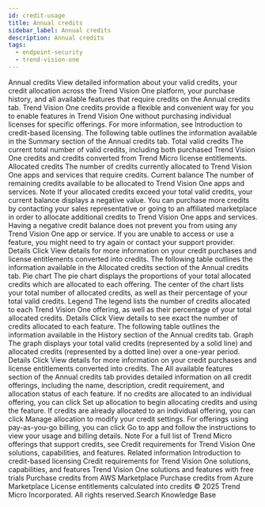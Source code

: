 ```yaml
---
id: credit-usage
title: Annual credits
sidebar_label: Annual credits
description: Annual credits
tags:
  - endpoint-security
  - trend-vision-one
---
```


 Annual credits View detailed information about your valid credits, your credit allocation across the Trend Vision One platform, your purchase history, and all available features that require credits on the Annual credits tab. Trend Vision One credits provide a flexible and convenient way for you to enable features in Trend Vision One without purchasing individual licenses for specific offerings. For more information, see Introduction to credit-based licensing. The following table outlines the information available in the Summary section of the Annual credits tab. Total valid credits The current total number of valid credits, including both purchased Trend Vision One credits and credits converted from Trend Micro license entitlements. Allocated credits The number of credits currently allocated to Trend Vision One apps and services that require credits. Current balance The number of remaining credits available to be allocated to Trend Vision One apps and services. Note If your allocated credits exceed your total valid credits, your current balance displays a negative value. You can purchase more credits by contacting your sales representative or going to an affiliated marketplace in order to allocate additional credits to Trend Vision One apps and services. Having a negative credit balance does not prevent you from using any Trend Vision One app or service. If you are unable to access or use a feature, you might need to try again or contact your support provider. Details Click View details for more information on your credit purchases and license entitlements converted into credits. The following table outlines the information available in the Allocated credits section of the Annual credits tab. Pie chart The pie chart displays the proportions of your total allocated credits which are allocated to each offering. The center of the chart lists your total number of allocated credits, as well as their percentage of your total valid credits. Legend The legend lists the number of credits allocated to each Trend Vision One offering, as well as their percentage of your total allocated credits. Details Click View details to see exact the number of credits allocated to each feature. The following table outlines the information available in the History section of the Annual credits tab. Graph The graph displays your total valid credits (represented by a solid line) and allocated credits (represented by a dotted line) over a one-year period. Details Click View details for more information on your credit purchases and license entitlements converted into credits. The All available features section of the Annual credits tab provides detailed information on all credit offerings, including the name, description, credit requirement, and allocation status of each feature. If no credits are allocated to an individual offering, you can click Set up allocation to begin allocating credits and using the feature. If credits are already allocated to an individual offering, you can click Manage allocation to modify your credit settings. For offerings using pay-as-you-go billing, you can click Go to app and follow the instructions to view your usage and billing details. Note For a full list of Trend Micro offerings that support credits, see Credit requirements for Trend Vision One solutions, capabilities, and features. Related information Introduction to credit-based licensing Credit requirements for Trend Vision One solutions, capabilities, and features Trend Vision One solutions and features with free trials Purchase credits from AWS Marketplace Purchase credits from Azure Marketplace License entitlements calculated into credits © 2025 Trend Micro Incorporated. All rights reserved.Search Knowledge Base